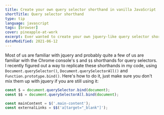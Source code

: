 ```yaml
---
title: Create your own query selector shorthand in vanilla JavaScript
shortTitle: Query selector shorthand
type: tip
language: javascript
tags: [browser]
cover: pineapple-at-work
excerpt: Ever wanted to create your own jquery-like query selector shorthand? Here's how!
dateModified: 2021-06-12
---
```


Most of us are familiar with jquery and probably quite a few of us are familiar with the Chrome console's `$` and `$$` shorthands for query selectors. I recently figured out a way to replicate these shorthands in my code, using `Document.querySelector()`, `Document.querySelectorAll()` and `Function.prototype.bind()`. Here's how to do it, just make sure you don't mix them up with jquery if you are still using it:

```js
const $ = document.querySelector.bind(document);
const $$ = document.querySelectorAll.bind(document);

const mainContent = $('.main-content');
const externalLinks = $$('a[target="_blank"]');
```

